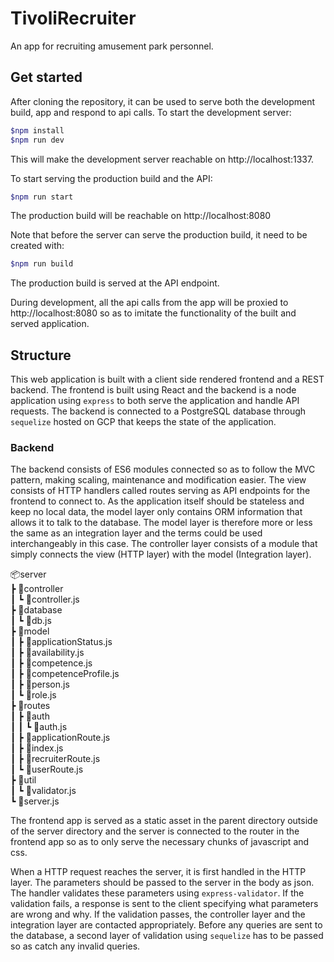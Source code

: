 # TivoliRecruiter

An app for recruiting amusement park personnel.

## Get started

After cloning the repository, it can be used to serve both the development build, app and respond to
api calls. To start the development server:

```bash
$npm install
$npm run dev
```
This will make the development server reachable on http://localhost:1337. 

To start serving the production build and the API:
```bash
$npm run start
```
The production build will be reachable on http://localhost:8080

Note that before the server can serve the production build, it need to be created with:

```bash
$npm run build
```

The production build is served at the API endpoint.

During development, all the api calls from the app will be proxied to http://localhost:8080 so as to imitate the functionality of the built  and served application.

## Structure

This web application is built with a client side rendered frontend and a REST backend. The frontend is built using React and the backend is a node application using `express` to both serve the application and handle API requests. The backend is connected to a PostgreSQL database through `sequelize` hosted on GCP that keeps the state of the application.

### Backend
The backend consists of ES6 modules connected so as to follow the MVC pattern, making scaling, maintenance and modification easier. The view consists of HTTP handlers called routes serving as API endpoints for the frontend to connect to. As the application itself should be stateless and keep no local data, the model layer only contains ORM information that allows it to talk to the database. The model layer is therefore more or less the same as an integration layer and the terms could be used interchangeably in this case. The controller layer consists of a module that simply connects the view (HTTP layer) with the model (Integration layer). 

📦server  
 ┣ 📂controller  
 ┃ ┗ 📜controller.js  
 ┣ 📂database  
 ┃ ┗ 📜db.js  
 ┣ 📂model  
 ┃ ┣ 📜applicationStatus.js  
 ┃ ┣ 📜availability.js  
 ┃ ┣ 📜competence.js  
 ┃ ┣ 📜competenceProfile.js  
 ┃ ┣ 📜person.js  
 ┃ ┗ 📜role.js  
 ┣ 📂routes  
 ┃ ┣ 📂auth  
 ┃ ┃ ┗ 📜auth.js  
 ┃ ┣ 📜applicationRoute.js  
 ┃ ┣ 📜index.js  
 ┃ ┣ 📜recruiterRoute.js  
 ┃ ┗ 📜userRoute.js  
 ┣ 📂util  
 ┃ ┗ 📜validator.js  
 ┗ 📜server.js  

 The frontend app is served as a static asset in the parent directory outside of the server directory and the server is connected to the router in the frontend app so as to only serve the necessary chunks of javascript and css.

 When a HTTP request reaches the server, it is first handled in the HTTP layer. The parameters should be passed to the server in the body as json. The handler validates these parameters using `express-validator`. If the validation fails, a response is sent to the client specifying what parameters are wrong and why. If the validation passes, the controller layer and the integration layer are contacted appropriately. Before any queries are sent to the database, a second layer of validation using `sequelize` has to be passed so as catch any invalid queries.